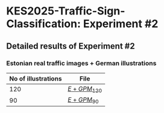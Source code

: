 # KES2025-Traffic-Sign-Classification: Experiment #2

## Detailed results of Experiment #2

### Estonian real traffic images + German illustrations

| No of illustrations | File |
|---------------------|------|
| 120                 | [$`E+GPM_{120}`$](./cm2_f_e_vd_mix_120.html) |
| 90                  | [$`E+GPM_{90}`$](./cm2_f_e_vd_mix_90.html)   |

